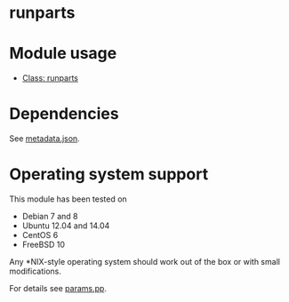 # runparts

# Module usage

* [Class: runparts](manifests/init.pp)

# Dependencies

See [metadata.json](metadata.json).

# Operating system support

This module has been tested on

* Debian 7 and 8
* Ubuntu 12.04 and 14.04
* CentOS 6
* FreeBSD 10

Any *NIX-style operating system should work out of the box or with small 
modifications.

For details see [params.pp](manifests/params.pp).
